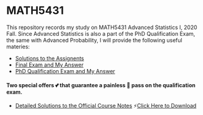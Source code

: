 # MATH5431
This repository records my study on MATH5431 Advanced Statistics I, 2020 Fall. Since Advanced Statistics is also a part of the PhD Qualification Exam, the same with Advanced Probability, I will provide the following useful materies:

* [Solutions to the Assignents](https://github.com/Dolores2333/MATH5431/tree/main/Assignments)
* [Final Exam and My Answer](https://github.com/Dolores2333/MATH5431/tree/main/FinalExam)
* [PhD Qualification Exam and My Answer](https://github.com/Dolores2333/MATH5431/tree/main/QualificationExam)

#### Two special offers 💕 that guarantee a painless 💯 pass on the qualification exam. 
* [Detailed Solutions to the Official Course Notes](https://github.com/Dolores2333/MATH5431/blob/main/AdvancedStatisticsEstimationWithHandWrittenSolutions.pdf)
⚡[Click Here to Download](https://github.com/Dolores2333/MATH5431/blob/main/AdvancedStatisticsEstimationWithHandWrittenSolutions.pdf?raw=true)

